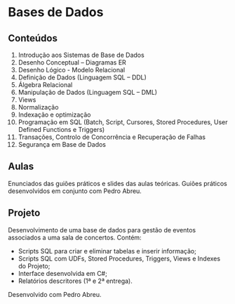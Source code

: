 # Bases de Dados
## Conteúdos 
1. Introdução aos Sistemas de Base de Dados
2. Desenho Conceptual – Diagramas ER
3. Desenho Lógico - Modelo Relacional
4. Definição de Dados (Linguagem SQL – DDL)
5. Álgebra Relacional
6. Manipulação de Dados (Linguagem SQL – DML)
7. Views
8. Normalização
9. Indexação e optimização
10. Programação em SQL (Batch, Script, Cursores, Stored Procedures, User
Defined Functions e Triggers)
10. Transações, Controlo de Concorrência e Recuperação de Falhas
11. Segurança em Base de Dados

## Aulas
Enunciados das guiões práticos e slides das aulas teóricas. Guiões práticos desenvolvidos em conjunto com Pedro Abreu.

## Projeto
Desenvolvimento de uma base de dados para gestão de eventos associados a uma sala de concertos. Contém:
* Scripts SQL para criar e eliminar tabelas e inserir informação;
* Scripts SQL com UDFs, Stored Procedures, Triggers, Views e Indexes do Projeto;
* Interface desenvolvida em C#;
* Relatórios descritores (1ª e 2ª entrega).

Desenvolvido com Pedro Abreu.

